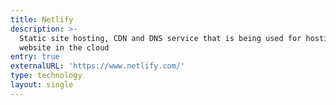 ```yaml
---
title: Netlify
description: >-
  Static site hosting, CDN and DNS service that is being used for hosting this
  website in the cloud
entry: true
externalURL: 'https://www.netlify.com/'
type: technology
layout: single
---
```


